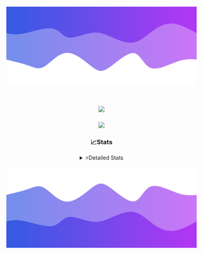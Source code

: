 ![Header](./header.png)
<div align="center">

<h1 align="center">
  <a href="https://git.io/typing-svg">
    <img src="https://readme-typing-svg.herokuapp.com/?lines=Hello,+There!+%F0%9F%91%8B;This+is+chicho.;Owner+on+Ocean;&center=true&size=25">
  </a>
</h1>
  
<p align="center">
  <img src="https://lanyard.cnrad.dev/api/852683595378196480" />
</p>

### 📈Stats
<details>
    <summary> ⚡Detailed Stats</summary>
    <br/>

<!--START_SECTION:waka-->
![Code Time](http://img.shields.io/badge/Code%20Time-1%2C054%20hrs%2055%20mins-blue)

![Profile Views](http://img.shields.io/badge/Profile%20Views-0-blue)

**🐱 My GitHub Data** 

> 📦 188.8 kB Used in GitHub's Storage 
 > 
> 🏆 0 Contributions in the Year 2025
 > 
> 🚫 Not Opted to Hire
 > 
> 📜 15 Public Repositories 
 > 
> 🔑 13 Private Repositories 
 > 
**I'm a Night 🦉** 

```text
🌞 Morning                24 commits          █░░░░░░░░░░░░░░░░░░░░░░░░   04.51 % 
🌆 Daytime                72 commits          ███░░░░░░░░░░░░░░░░░░░░░░   13.53 % 
🌃 Evening                238 commits         ███████████░░░░░░░░░░░░░░   44.74 % 
🌙 Night                  198 commits         █████████░░░░░░░░░░░░░░░░   37.22 % 
```
📅 **I'm Most Productive on Friday** 

```text
Monday                   28 commits          █░░░░░░░░░░░░░░░░░░░░░░░░   05.26 % 
Tuesday                  115 commits         █████░░░░░░░░░░░░░░░░░░░░   21.62 % 
Wednesday                83 commits          ████░░░░░░░░░░░░░░░░░░░░░   15.60 % 
Thursday                 71 commits          ███░░░░░░░░░░░░░░░░░░░░░░   13.35 % 
Friday                   126 commits         ██████░░░░░░░░░░░░░░░░░░░   23.68 % 
Saturday                 61 commits          ███░░░░░░░░░░░░░░░░░░░░░░   11.47 % 
Sunday                   48 commits          ██░░░░░░░░░░░░░░░░░░░░░░░   09.02 % 
```


📊 **This Week I Spent My Time On** 

```text
🕑︎ Time Zone: America/Argentina/Buenos_Aires

💬 Programming Languages: 
TypeScript               17 hrs 32 mins      ████████████████████████░   94.64 % 
JSON                     22 mins             ░░░░░░░░░░░░░░░░░░░░░░░░░   01.99 % 
Python                   21 mins             ░░░░░░░░░░░░░░░░░░░░░░░░░   01.92 % 
JavaScript               9 mins              ░░░░░░░░░░░░░░░░░░░░░░░░░   00.82 % 
Other                    7 mins              ░░░░░░░░░░░░░░░░░░░░░░░░░   00.63 % 

🔥 Editors: 
Cursor                   18 hrs 31 mins      █████████████████████████   100.00 % 

🐱‍💻 Projects: 
ocean-backend            18 hrs 31 mins      █████████████████████████   100.00 % 

💻 Operating System: 
Windows                  18 hrs 31 mins      █████████████████████████   100.00 % 
```

**I Mostly Code in JavaScript** 

```text
JavaScript               8 repos             ██████░░░░░░░░░░░░░░░░░░░   24.24 % 
HTML                     7 repos             █████░░░░░░░░░░░░░░░░░░░░   21.21 % 
TypeScript               4 repos             ███░░░░░░░░░░░░░░░░░░░░░░   12.12 % 
Astro                    2 repos             ██░░░░░░░░░░░░░░░░░░░░░░░   06.06 % 
SCSS                     1 repo              █░░░░░░░░░░░░░░░░░░░░░░░░   03.03 % 
```




 Last Updated on 12/02/2025 12:31:25 UTC
<!--END_SECTION:waka-->
</details>

![Footer](./footer.png)
